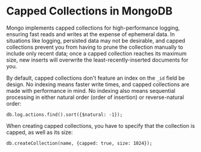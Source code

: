 # Capped Collections in MongoDB

Mongo implements capped collections for high-performance logging, ensuring fast reads and writes at the expense of ephemeral data. In situations like logging, persisted data may not be desirable, and capped collections prevent you from having to prune the collection manually to include only recent data; once a capped collection reaches its maximum size, new inserts will overwrite the least-recently-inserted documents for you.

By default, capped collections don't feature an index on the `_id` field be design. No indexing means faster write times, and capped collections are made with performance in mind. No indexing also means sequential processing in either natural order (order of insertion) or reverse-natural order:

	db.log.actions.find().sort({$natural: -1});
	
When creating capped collections, you have to specify that the collection is capped, as well as its size:

	db.createCollection(name, {capped: true, size: 1024});